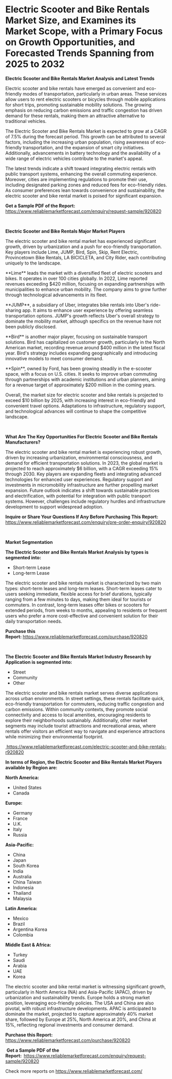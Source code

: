 <p><h1>Electric Scooter and Bike Rentals Market Size, and Examines its Market Scope, with a Primary Focus on Growth Opportunities, and Forecasted Trends Spanning from 2025 to 2032</h1></p><p><strong>Electric Scooter and Bike Rentals Market Analysis and Latest Trends</strong></p>
<p><p>Electric scooter and bike rentals have emerged as convenient and eco-friendly modes of transportation, particularly in urban areas. These services allow users to rent electric scooters or bicycles through mobile applications for short trips, promoting sustainable mobility solutions. The growing emphasis on reducing carbon emissions and traffic congestion has driven demand for these rentals, making them an attractive alternative to traditional vehicles.</p><p>The Electric Scooter and Bike Rentals Market is expected to grow at a CAGR of 7.5% during the forecast period. This growth can be attributed to several factors, including the increasing urban population, rising awareness of eco-friendly transportation, and the expansion of smart city initiatives. Additionally, advancements in battery technology and the availability of a wide range of electric vehicles contribute to the market's appeal.</p><p>The latest trends indicate a shift toward integrating electric rentals with public transport systems, enhancing the overall commuting experience. Moreover, cities are implementing regulations to promote their use, including designated parking zones and reduced fees for eco-friendly rides. As consumer preferences lean towards convenience and sustainability, the electric scooter and bike rental market is poised for significant expansion.</p></p>
<p><strong>Get a Sample PDF of the Report:&nbsp;</strong> <a href="https://www.reliablemarketforecast.com/enquiry/request-sample/920820?utm_campaign=2292&utm_medium=2&utm_source=Github&utm_content=ia&utm_term=07032025&utm_id=electric-scooter-and-bike-rentals">https://www.reliablemarketforecast.com/enquiry/request-sample/920820</a></p>
<p>&nbsp;</p>
<p><strong>Electric Scooter and Bike Rentals Major Market Players</strong></p>
<p><p>The electric scooter and bike rental market has experienced significant growth, driven by urbanization and a push for eco-friendly transportation. Key players include Lime, JUMP, Bird, Spin, Skip, Rent Electric, Provincetown Bike Rentals, LA BICICLETA, and City Rider, each contributing uniquely to the landscape.</p><p>**Lime** leads the market with a diversified fleet of electric scooters and bikes. It operates in over 100 cities globally. In 2022, Lime reported revenues exceeding $420 million, focusing on expanding partnerships with municipalities to enhance urban mobility. The company aims to grow further through technological advancements in its fleet.</p><p>**JUMP**, a subsidiary of Uber, integrates bike rentals into Uber's ride-sharing app. It aims to enhance user experience by offering seamless transportation options. JUMP's growth reflects Uber's overall strategy to dominate the mobility market, although specifics on the revenue have not been publicly disclosed.</p><p>**Bird** is another major player, focusing on sustainable transport solutions. Bird has capitalized on customer growth, particularly in the North American market, recording revenue around $400 million in the latest fiscal year. Bird's strategy includes expanding geographically and introducing innovative models to meet consumer demand.</p><p>**Spin**, owned by Ford, has been growing steadily in the e-scooter space, with a focus on U.S. cities. It seeks to improve urban commuting through partnerships with academic institutions and urban planners, aiming for a revenue target of approximately $200 million in the coming years.</p><p>Overall, the market size for electric scooter and bike rentals is projected to exceed $10 billion by 2025, with increasing interest in eco-friendly and convenient travel options. Adaptations to infrastructure, regulatory support, and technological advances will continue to shape the competitive landscape.</p></p>
<p>&nbsp;</p>
<p><strong>What Are The Key Opportunities For Electric Scooter and Bike Rentals Manufacturers?</strong></p>
<p><p>The electric scooter and bike rental market is experiencing robust growth, driven by increasing urbanization, environmental consciousness, and demand for efficient transportation solutions. In 2023, the global market is projected to reach approximately $6 billion, with a CAGR exceeding 15% through 2030. Key players are expanding fleets and integrating advanced technologies for enhanced user experiences. Regulatory support and investments in micromobility infrastructure are further propelling market expansion. Future outlook indicates a shift towards sustainable practices and electrification, with potential for integration with public transport systems. However, challenges include regulatory hurdles and infrastructure development to support widespread adoption.</p></p>
<p><strong>Inquire or Share Your Questions If Any Before Purchasing This Report:</strong> <a href="https://www.reliablemarketforecast.com/enquiry/pre-order-enquiry/920820?utm_campaign=2292&utm_medium=2&utm_source=Github&utm_content=ia&utm_term=07032025&utm_id=electric-scooter-and-bike-rentals">https://www.reliablemarketforecast.com/enquiry/pre-order-enquiry/920820</a></p>
<p>&nbsp;</p>
<p><strong>Market Segmentation</strong></p>
<p><strong>The Electric Scooter and Bike Rentals Market Analysis by types is segmented into:</strong></p>
<p><ul><li>Short-term Lease</li><li>Long-term Lease</li></ul></p>
<p><p>The electric scooter and bike rentals market is characterized by two main types: short-term leases and long-term leases. Short-term leases cater to users seeking immediate, flexible access for brief durations, typically ranging from a few minutes to days, making them ideal for tourists or commuters. In contrast, long-term leases offer bikes or scooters for extended periods, from weeks to months, appealing to residents or frequent users who prefer a more cost-effective and convenient solution for their daily transportation needs.</p></p>
<p><strong>Purchase this Report:&nbsp;</strong><a href="https://www.reliablemarketforecast.com/purchase/920820?utm_campaign=2292&utm_medium=2&utm_source=Github&utm_content=ia&utm_term=07032025&utm_id=electric-scooter-and-bike-rentals">https://www.reliablemarketforecast.com/purchase/920820</a></p>
<p>&nbsp;</p>
<p><strong>The Electric Scooter and Bike Rentals Market Industry Research by Application is segmented into:</strong></p>
<p><ul><li>Street</li><li>Community</li><li>Other</li></ul></p>
<p><p>The electric scooter and bike rentals market serves diverse applications across urban environments. In street settings, these rentals facilitate quick, eco-friendly transportation for commuters, reducing traffic congestion and carbon emissions. Within community contexts, they promote social connectivity and access to local amenities, encouraging residents to explore their neighborhoods sustainably. Additionally, other market segments may include tourist attractions and recreational areas, where rentals offer visitors an efficient way to navigate and experience attractions while minimizing their environmental footprint.</p></p>
<p><a href="https://www.reliablemarketforecast.com/electric-scooter-and-bike-rentals-r920820?utm_campaign=2292&utm_medium=2&utm_source=Github&utm_content=ia&utm_term=07032025&utm_id=electric-scooter-and-bike-rentals">&nbsp;https://www.reliablemarketforecast.com/electric-scooter-and-bike-rentals-r920820</a></p>
<p><strong>In terms of Region, the Electric Scooter and Bike Rentals Market Players available by Region are:</strong></p>
<p>
    <p> <strong> North America: </strong>
        <ul>
            <li>United States</li>
            <li>Canada</li>
        </ul>
        </p> 
    <p> <strong> Europe: </strong>
        <ul>
            <li>Germany</li>
            <li>France</li>
            <li>U.K.</li>
            <li>Italy</li>
            <li>Russia</li>
        </ul>
        </p> 
    <p> <strong> Asia-Pacific: </strong>
        <ul>
            <li>China</li>
            <li>Japan</li>
            <li>South Korea</li>
            <li>India</li>
            <li>Australia</li>
            <li>China Taiwan</li>
            <li>Indonesia</li>
            <li>Thailand</li>
            <li>Malaysia</li>
        </ul>
        </p> 
    <p> <strong> Latin America: </strong>
        <ul>
            <li>Mexico</li>
            <li>Brazil</li>
            <li>Argentina Korea</li>
            <li>Colombia</li>
        </ul>
        </p> 
    <p> <strong> Middle East & Africa: </strong>
        <ul>
            <li>Turkey</li>
            <li>Saudi</li>
            <li>Arabia</li>
            <li>UAE</li>
            <li>Korea</li>
        </ul>
    </p>
    </p>
<p><p>The electric scooter and bike rental market is witnessing significant growth, particularly in North America (NA) and Asia-Pacific (APAC), driven by urbanization and sustainability trends. Europe holds a strong market position, leveraging eco-friendly policies. The USA and China are also pivotal, with robust infrastructure developments. APAC is anticipated to dominate the market, projected to capture approximately 40% market share, followed by Europe at 25%, North America at 20%, and China at 15%, reflecting regional investments and consumer demand.</p></p>
<p><strong>Purchase this Report: </strong><a href="https://www.reliablemarketforecast.com/purchase/920820?utm_campaign=2292&utm_medium=2&utm_source=Github&utm_content=ia&utm_term=07032025&utm_id=electric-scooter-and-bike-rentals">https://www.reliablemarketforecast.com/purchase/920820</a></p>
<p>&nbsp;<strong>Get a Sample PDF of the Report:&nbsp;&nbsp;</strong><a href="https://www.reliablemarketforecast.com/enquiry/request-sample/920820?utm_campaign=2292&utm_medium=2&utm_source=Github&utm_content=ia&utm_term=07032025&utm_id=electric-scooter-and-bike-rentals">https://www.reliablemarketforecast.com/enquiry/request-sample/920820</a></p>
<p><strong></strong></p>
<p>Check more reports on <a href="https://www.reliablemarketforecast.com/?utm_campaign=2292&utm_medium=2&utm_source=Github&utm_content=ia&utm_term=07032025&utm_id=electric-scooter-and-bike-rentals">https://www.reliablemarketforecast.com/</a></p>